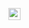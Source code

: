 
[<img align="left" height="24" width="24" src="https://cdn.jsdelivr.net/npm/simple-icons@v4/icons/instagram.svg" />][instagram]


<br />

[instagram]:https://www.instagram.com/draggw_/

<br />
